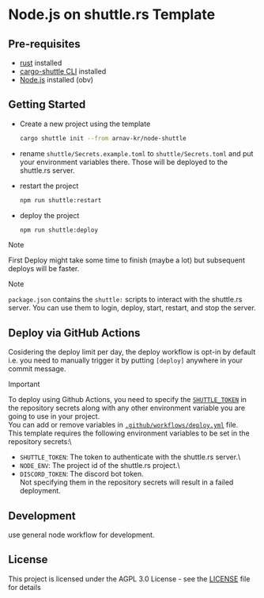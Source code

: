# Node.js on shuttle.rs Template

## Pre-requisites
- [rust](https://www.rust-lang.org/tools/install) installed
- [cargo-shuttle CLI](https://docs.shuttle.rs/getting-started/installation) installed
- [Node.js](https://nodejs.org/en/download/) installed (obv)

## Getting Started
- Create a new project using the template
  ```bash
  cargo shuttle init --from arnav-kr/node-shuttle
  ```
- rename `shuttle/Secrets.example.toml` to `shuttle/Secrets.toml` and put your environment variables there. Those will be deployed to the shuttle.rs server.

- restart the project
  ```bash
  npm run shuttle:restart
  ```
- deploy the project
  ```bash
  npm run shuttle:deploy
  ```

> [!NOTE]
> First Deploy might take some time to finish (maybe a lot) but subsequent deploys will be faster.

> [!NOTE]
> `package.json` contains the `shuttle:` scripts to interact with the shuttle.rs server. You can use them to login, deploy, start, restart, and stop the server.


## Deploy via GitHub Actions
Cosidering the deploy limit per day, the deploy workflow is opt-in by default i.e. you need to manually trigger it by putting `[deploy]` anywhere in your commit message.

> [!IMPORTANT]
> To deploy using Github Actions, you need to specify the [`SHUTTLE_TOKEN`](https://console.shuttle.rs/login) in the repository secrets along with any other environment variable you are going to use in your project.\
> You can add or remove variables in [`.github/workflows/deploy.yml`](.github/workflows/deploy.yml) file.\
> This template requires the following environment variables to be set in the repository secrets:\
> - `SHUTTLE_TOKEN`: The token to authenticate with the shuttle.rs server.\
> - `NODE_ENV`: The project id of the shuttle.rs project.\
> - `DISCORD_TOKEN`: The discord bot token.\
> Not specifying them in the repository secrets will result in a failed deployment.

## Development
use general node workflow for development.

## License
This project is licensed under the AGPL 3.0 License - see the [LICENSE](LICENSE) file for details
